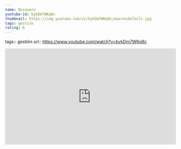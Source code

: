 ```yaml
---
name: Bossware
youtube-id: bykDm7WKq8c
thumbnail: https://img.youtube.com/vi/bykDm7WKq8c/maxresdefault.jpg
tags: gestión
rating: 6
---
```

tags:: gestión
url:: https://www.youtube.com/watch?v=bykDm7WKq8c

<iframe width='560' height='315' src='https://www.youtube.com/embed/bykDm7WKq8c' title='YouTube video player' frameborder='0' allow='accelerometer; autoplay; clipboard-write; encrypted-media; gyroscope; picture-in-picture; web-share' allowfullscreen></iframe>


